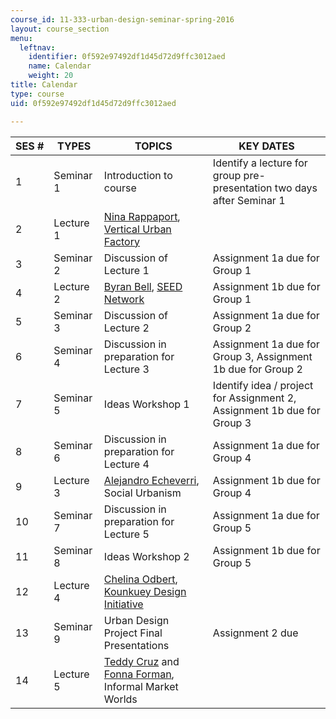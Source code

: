 ```yaml
---
course_id: 11-333-urban-design-seminar-spring-2016
layout: course_section
menu:
  leftnav:
    identifier: 0f592e97492df1d45d72d9ffc3012aed
    name: Calendar
    weight: 20
title: Calendar
type: course
uid: 0f592e97492df1d45d72d9ffc3012aed

---
```


| SES # | TYPES | TOPICS | KEY DATES |
| --- | --- | --- | --- |
| 1 | Seminar 1 | Introduction to course | Identify a lecture for group pre-presentation two days after Seminar 1 |
| 2 | Lecture 1 | [Nina Rappaport](https://dusp.mit.edu/cdd/event/feb-8-cdd-forum-nina-rappaport-vertical-urban-factory-0), [Vertical Urban Factory](http://verticalurbanfactory.org/OVERVIEW) | &nbsp; |
| 3 | Seminar 2 | Discussion of Lecture 1 | Assignment 1a due for Group 1 |
| 4 | Lecture 2 | [Byran Bell](https://dusp.mit.edu/cdd/event/cdd-forum-bryan-bell-public-interest-design-design-98), [SEED Network](http://seednetwork.org/about/) | Assignment 1b due for Group 1 |
| 5 | Seminar 3 | Discussion of Lecture 2 | Assignment 1a due for Group 2 |
| 6 | Seminar 4 | Discussion in preparation for Lecture 3 | Assignment 1a due for Group 3, Assignment 1b due for Group 2  |
| 7 | Seminar 5 | Ideas Workshop 1 | Identify idea / project for Assignment 2, Assignment 1b due for Group 3 |
| 8 | Seminar 6 | Discussion in preparation for Lecture 4 | Assignment 1a due for Group 4 |
| 9 | Lecture 3 | [Alejandro Echeverri](https://dusp.mit.edu/cdd/event/cdd-forum-alejandro-echeverri-medellin-urban-narratives-emerging-contexts), Social Urbanism | Assignment 1b due for Group 4 |
| 10 | Seminar 7 | Discussion in preparation for Lecture 5 | Assignment 1a due for Group 5 |
| 11 | Seminar 8 | Ideas Workshop 2 | Assignment 1b due for Group 5 |
| 12 | Lecture 4 | [Chelina Odbert](https://dusp.mit.edu/cdd/event/cdd-forum-425-chelina-odbert-kounkuey-design-initiative), [Kounkuey Design Initiative](http://www.kounkuey.org/) | &nbsp; |
| 13 | Seminar 9 | Urban Design Project Final Presentations | Assignment 2 due |
| 14 | Lecture 5 | [Teddy Cruz](https://visarts.ucsd.edu/people/faculty/teddy-cruz.html) and [Fonna Forman](https://polisci.ucsd.edu/people/faculty/faculty-directory/currently-active-faculty/forman-profile.html), Informal Market Worlds |